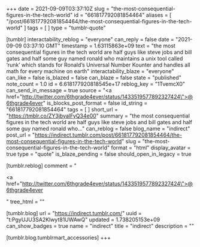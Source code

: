 +++
date = 2021-09-09T03:37:10Z
slug = "the-most-consequential-figures-in-the-tech-world"
id = "661817792081854464"
aliases = [ "/post/661817792081854464/the-most-consequential-figures-in-the-tech-world" ]
tags = [ ]
type = "tumblr-quote"

[tumblr]
interactability_reblog = "everyone"
can_reply = false
date = "2021-09-09 03:37:10 GMT"
timestamp = 1.63115863e+09
text = "the most consequential figures in the tech world are half guys like steve jobs and bill gates and half some guy named ronald who maintains a unix tool called &lsquo;runk&rsquo; which stands for Ronald&rsquo;s Universal Number Kounter and handles all math for every machine on earth"
interactability_blaze = "everyone"
can_like = false
is_blazed = false
can_blaze = false
state = "published"
note_count = 1.0
id = 6.618177920818545e+17
reblog_key = "1TvemcX0"
can_send_in_message = true
source = "<a href=\"http://twitter.com/6thgrade4ever/status/1433519577892327424\">@6thgrade4ever</a>"
is_blocks_post_format = false
id_string = "661817792081854464"
tags = [ ]
short_url = "https://tmblr.co/ZY3jbyalFyQ34e00"
summary = "the most consequential figures in the tech world are half guys like steve jobs and bill gates and half some guy named ronald who..."
can_reblog = false
blog_name = "indirect"
post_url = "https://indirect.tumblr.com/post/661817792081854464/the-most-consequential-figures-in-the-tech-world"
slug = "the-most-consequential-figures-in-the-tech-world"
format = "html"
display_avatar = true
type = "quote"
is_blaze_pending = false
should_open_in_legacy = true

[tumblr.reblog]
comment = "<p><a href=\"http://twitter.com/6thgrade4ever/status/1433519577892327424\">@6thgrade4ever</a></p>"
tree_html = ""

[tumblr.blog]
url = "https://indirect.tumblr.com/"
uuid = "t:PgyUJU3SA2Klwyt81UWAwQ"
updated = 1.738205153e+09
can_show_badges = true
name = "indirect"
title = "indirect"
description = ""

[tumblr.blog.tumblrmart_accessories]
+++
